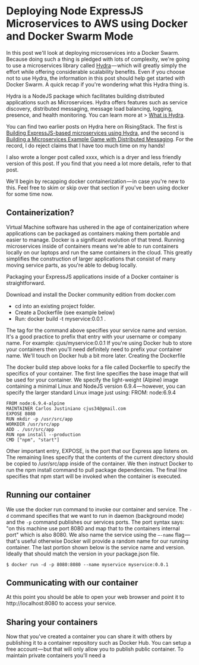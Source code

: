 # Deploying Node ExpressJS Microservices to AWS using Docker and Docker Swarm Mode

In this post we'll look at deploying microservices into a Docker Swarm. Because doing such a thing is pledged with lots of complexity, we're going to use a microservices library called [Hydra](https://www.npmjs.com/package/hydra) — which will greatly simply the effort while offering considerable scalability benefits. Even if you choose not to use Hydra, the information in this post should help get started with Docker Swarm.
A quick recap if you're wondering what this Hydra thing is. 

Hydra is a NodeJS package which facilitates building distributed applications such as Microservices. Hydra offers features such as service discovery, distributed messaging, message load balancing, logging, presence, and health monitoring. You can learn more at > [What is Hydra](https://www.hydramicroservice.com/what-is-hydra.html).

You can find two earlier posts on Hydra here on RisingStack. The first is [Building ExpressJS-based microservices using Hydra](https://community.risingstack.com/tutorial-building-expressjs-based-microservices-using-hydra/), and the second is [Building a Microservices Example Game with Distributed Messaging](https://community.risingstack.com/building-a-microservices-example-game-with-distributed-messaging/). For the record, I do reject claims that I have too much time on my hands!

I also wrote a longer post called xxxx, which is a dryer and less friendly version of this post. If you find that you need a lot more details, refer to that post. 

We'll begin by recapping docker containerization — in case you're new to this. Feel free to skim or skip over that section if you've been using docker for some time now.

## Containerization?

Virtual Machine software has ushered in the age of containerization where applications can be packaged as containers making them portable and easier to manage. Docker is a significant evolution of that trend.
Running microservices inside of containers means we're able to run containers locally on our laptops and run the same containers in the cloud. This greatly simplifies the construction of larger applications that consist of many moving service parts, as you're able to debug locally.

Packaging your ExpressJS applications inside of a Docker container is straightforward.

Download and install the Docker community edition from docker.com 

* cd into an existing project folder.
* Create a Dockerfile (see example below)
* Run: docker build -t myservice:0.0.1 .

The tag for the command above specifies your service name and version. It's a good practice to prefix that entry with your username or company name. For example: cjus/myservice:0.0.1 If you're using Docker hub to store your containers then you'll need definitely need to prefix your container name. We'll touch on Docker hub a bit more later.
Creating the Dockerfile

The docker build step above looks for a file called Dockerfile to specify the specifics of your container. The first line specifies the base image that will be used for your container. We specify the light-weight (Alpine) image containing a minimal Linux and NodeJS version 6.9.4 — however, you can specify the larger standard Linux image just using: FROM: node:6.9.4

```
FROM node:6.9.4-alpine
MAINTAINER Carlos Justiniano cjus34@gmail.com
EXPOSE 8080
RUN mkdir -p /usr/src/app
WORKDIR /usr/src/app
ADD . /usr/src/app
RUN npm install --production
CMD ["npm", "start"]
```

Other important entry, EXPOSE, is the port that our Express app listens on. The remaining lines specify that the contents of the current directory should be copied to /usr/src/app inside of the container. We then instruct Docker to run the npm install command to pull package dependencies. The final line specifies that npm start will be invoked when the container is executed.

## Running our container

We use the docker run command to invoke our container and service. The `-d` command specifies that we want to run in daemon (background mode) and the `-p` command publishes our services ports. The port syntax says: "on this machine use port 8080 and map that to the containers internal port" which is also 8080. We also name the service using the  `—-name` flag — that's useful otherwise Docker will provide a random name for our running container. The last portion shown below is the service name and version. Ideally that should match the version in your package.json file.

```
$ docker run -d -p 8080:8080 --name myservice myservice:0.0.1
```

## Communicating with our container

At this point you should be able to open your web browser and point it to http://localhost:8080 to access your service.

## Sharing your containers
Now that you've created a container you can share it with others by publishing it to a container repository such as Docker Hub. You can setup a free account — but that will only allow you to publish public container. To maintain private containers you'll need a
